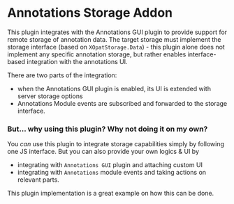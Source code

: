 # Annotations Storage Addon

This plugin integrates with the Annotations GUI plugin to provide support
for remote storage of annotation data. The target storage must implement the
storage interface (based on `XOpatStorage.Data`) - this plugin alone does not
implement any specific annotation storage, but rather enables interface-based
integration with the annotations UI.

There are two parts of the integration:
 - when the Annotations GUI plugin is enabled, its UI is extended with server storage options
 - Annotations Module events are subscribed and forwarded to the storage interface.

### But... why using this plugin? Why not doing it on my own?

You _can_ use this plugin to integrate storage capabilities simply by following one JS interface. 
But you can also provide your own logics & UI by
 - integrating with ``Annotations GUI`` plugin and attaching custom UI
 - integrating with ``Annotations`` module events and taking actions on relevant 
  parts.

This plugin implementation is a great example on how this can be done.
